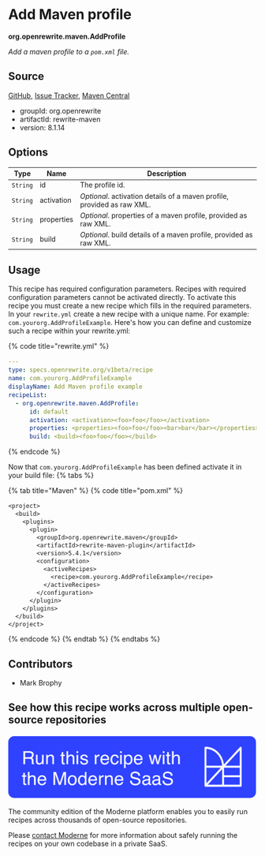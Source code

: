 # Add Maven profile

**org.openrewrite.maven.AddProfile**

_Add a maven profile to a `pom.xml` file._

## Source

[GitHub](https://github.com/openrewrite/rewrite/blob/main/rewrite-maven/src/main/java/org/openrewrite/maven/AddProfile.java), [Issue Tracker](https://github.com/openrewrite/rewrite/issues), [Maven Central](https://central.sonatype.com/artifact/org.openrewrite/rewrite-maven/8.1.14/jar)

* groupId: org.openrewrite
* artifactId: rewrite-maven
* version: 8.1.14

## Options

| Type | Name | Description |
| -- | -- | -- |
| `String` | id | The profile id. |
| `String` | activation | *Optional*. activation details of a maven profile, provided as raw XML. |
| `String` | properties | *Optional*. properties of a maven profile, provided as raw XML. |
| `String` | build | *Optional*. build details of a maven profile, provided as raw XML. |


## Usage

This recipe has required configuration parameters. Recipes with required configuration parameters cannot be activated directly. To activate this recipe you must create a new recipe which fills in the required parameters. In your `rewrite.yml` create a new recipe with a unique name. For example: `com.yourorg.AddProfileExample`.
Here's how you can define and customize such a recipe within your rewrite.yml:

{% code title="rewrite.yml" %}
```yaml
---
type: specs.openrewrite.org/v1beta/recipe
name: com.yourorg.AddProfileExample
displayName: Add Maven profile example
recipeList:
  - org.openrewrite.maven.AddProfile:
      id: default
      activation: <activation><foo>foo</foo></activation>
      properties: <properties><foo>foo</foo><bar>bar</bar></properties>
      build: <build><foo>foo</foo></build>
```
{% endcode %}

Now that `com.yourorg.AddProfileExample` has been defined activate it in your build file:
{% tabs %}

{% tab title="Maven" %}
{% code title="pom.xml" %}
```markup
<project>
  <build>
    <plugins>
      <plugin>
        <groupId>org.openrewrite.maven</groupId>
        <artifactId>rewrite-maven-plugin</artifactId>
        <version>5.4.1</version>
        <configuration>
          <activeRecipes>
            <recipe>com.yourorg.AddProfileExample</recipe>
          </activeRecipes>
        </configuration>
      </plugin>
    </plugins>
  </build>
</project>
```
{% endcode %}
{% endtab %}
{% endtabs %}

## Contributors
* Mark Brophy


## See how this recipe works across multiple open-source repositories

[![Moderne Link Image](/.gitbook/assets/ModerneRecipeButton.png)](https://app.moderne.io/recipes/org.openrewrite.maven.AddProfile)

The community edition of the Moderne platform enables you to easily run recipes across thousands of open-source repositories.

Please [contact Moderne](https://moderne.io/product) for more information about safely running the recipes on your own codebase in a private SaaS.

